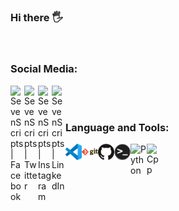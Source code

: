 ### Hi there 🖐

<br/>

### Social Media:
[<img align="left" alt="SevenScripts | Facebook" width="22px" src="https://raw.githubusercontent.com/FortAwesome/Font-Awesome/master/svgs/brands/facebook.svg" />][facebook]
[<img align="left" alt="SevenScripts | Twitter" width="22px" src="https://cdn.jsdelivr.net/npm/simple-icons@v3/icons/twitter.svg" />][twitter]
[<img align="left" alt="SevenScripts | Instagram" width="22px" src="https://cdn.jsdelivr.net/npm/simple-icons@v3/icons/instagram.svg" />][instagram]
[<img align="left" alt="SevenScripts | LinkedIn" width="22px" src="https://cdn.jsdelivr.net/npm/simple-icons@v3/icons/linkedin.svg" />][linkedin]

<br/> <br/>

### Language and Tools:
<img align="left" alt="Visual Studio Code" width="26px" src="https://raw.githubusercontent.com/github/explore/80688e429a7d4ef2fca1e82350fe8e3517d3494d/topics/visual-studio-code/visual-studio-code.png" />
<img align="left" alt="Git" width="26px" src="https://raw.githubusercontent.com/github/explore/80688e429a7d4ef2fca1e82350fe8e3517d3494d/topics/git/git.png" />
<img align="left" alt="GitHub" width="26px" src="https://raw.githubusercontent.com/github/explore/78df643247d429f6cc873026c0622819ad797942/topics/github/github.png" />
<img align="left" alt="Terminal" width="26px" src="https://raw.githubusercontent.com/github/explore/80688e429a7d4ef2fca1e82350fe8e3517d3494d/topics/terminal/terminal.png" />
<img align="left" alt="Python" width="26px" src="https://raw.githubusercontent.com/FortAwesome/Font-Awesome/master/svgs/brands/python.svg" />
<img align="left" alt="Cpp" width="26px" src="https://raw.githubusercontent.com/isocpp/logos/master/cpp_logo.svg" />


[facebook]: https://www.facebook.com/barhan.falahudin/
[twitter]: https://twitter.com/seven_scripts
[instagram]: https://www.instagram.com/akmalf06/
[linkedin]: https://www.linkedin.com/in/barhan-akmal-f-196790111/


